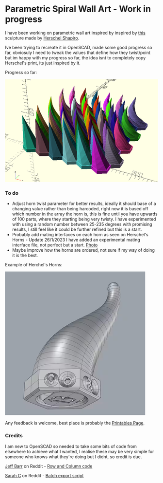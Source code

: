 # Parametric Spiral Wall Art - Work in progress

I have been working on parametric wall art inspired by inspired by [this](https://i.imgur.com/Kc8Cd5w.png) sculpture made by [Herschel Shapiro](https://www.tiktok.com/@herschelshapiro/video/7225225819789036805).

Ive been trying to recreate it in OpenSCAD, made some good progress so far, obviosuly I need to tweak the values that define how they twist/point but im happy with my progress so far, the idea isnt to completely copy Herschel's print, its just inspired by it.


Progress so far:

![Progress so far](https://raw.githubusercontent.com/samster395/3D-Printing/main/OpenScad/Art/horn_array/example.png)

### To do
 - Adjust horn twist parameter for better results, ideally it should base of a changing value rather than being harcoded, right now it is based off which number in the array the horn is, this is fine until you have upwards of 100 parts, where they starting being very twisty. I have experimented with using a random number between 25-235 degrees with promising results, I still feel like it could be further refined but this is a start.
 - Probably add mating interfaces on each horn as seen on Herschel's Horns - Update 26/1/2023 I have added an experimental mating interface file, not perfect but a start. [Photo](https://media.printables.com/media/prints/738765/images/5777008_67fbdf4a-e515-4c67-8823-7a31723c9ed3_e97d5f4d-4f5d-43a0-8c39-a3cb0a688530/thumbs/inside/1280x960/png/openscad_2024-01-26_23-46-07.webp)
 - Maybe improve how the horns are ordered, not sure if my way of doing it is the best.

Example of Herchel's Horns:

![Example of Herchel's Horns](https://raw.githubusercontent.com/samster395/3D-Printing/main/OpenScad/Art/horn_array/Herschel_Shapiro_horn_example.png)

Any feedback is welcome, best place is probably the [Printables Page](https://www.printables.com/model/738765/).

### Credits
I am new to OpenSCAD so needed to take some bits of code from elsewhere to achieve what I wanted, I realise these may be very simple for someone who knows what they're doing but I didnt, so credit is due.

[Jeff Barr](https://www.reddit.com/user/jeffbarr/) on Reddit - [Row and Column code](https://www.reddit.com/r/openscad/comments/194zodo/incrementing_inside_a_loop/khlnhd4/?context=3)

[Sarah C](https://www.reddit.com/user/SarahC/) on Reddit - [Batch export script](https://www.reddit.com/r/openscad/comments/lbq58y/my_approach_to_scripting_parts_and_converting/)

